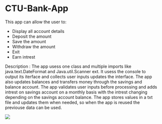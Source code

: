 # CTU-Bank-App

This app can allow the user to:
- Display all account details
- Deposit the amount
- Save the amount
- Withdraw the amount
- Exit
- Earn intrest

Description :
The app usess one class and multiple imports  like java.text.DateFormat and Java.util.Scanner ext. It usess the  console to output its iterface and collects user inputs updates the interface. The app also updates balances and transfers money through the savings and balance account. The app validates user inputs before processing and adds intrest on savings account on a monthly basis with the intrest changing depending on the savings account balance. The app stores values in a txt file and updates them when needed, so when the app is reused the previouse data can be used.

<img align="left" src="C:\Users\maluk\Documents\Second Year\JD-521\Assesments\Formative1 (CTU Bank App)\Screenshot (66).png"/>
